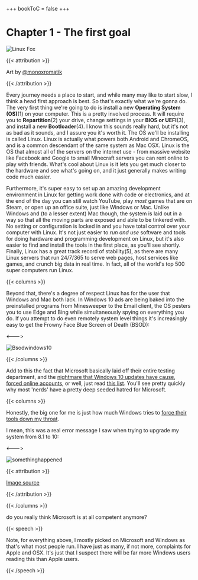 +++
bookToC = false
+++

# Chapter 1 - The first goal

![Linux Fox](/nonfree/permissiongranted/linuxfox.webp)

{{< attribution >}}

Art by [@monoxromatik](https://twitter.com/monoxromatik)

{{< /attribution >}}

Every journey needs a place to start, and while many may like to start slow, I think a head first approach is best. So that's exactly what we're gonna do. The very first thing we're going to do is install a new **Operating System (OS)**<a class="ptr">(1)</a> on your computer. This is a pretty involved process. It will require you to **Repartition**<a class="ptr">(2)</a> your drive, change settings in your **BIOS or UEFI**<a class="ptr">(3)</a>, and install a new **Bootloader**<a class="ptr">(4)</a>. I know this sounds really hard, but it's not as bad as it sounds, and I assure you it's worth it. The OS we'll be installing is called Linux. Linux is actually what powers both Android and ChromeOS, and is a common descendant of the same system as Mac OSX. Linux is the OS that almost all of the servers on the internet use - from massive website like Facebook and Google to small Minecraft servers you can rent online to play with friends. What's cool about Linux is it lets you get much closer to the hardware and see what's going on, and it just generally makes writing code much easier.

Furthermore, it's super easy to set up an amazing development environment in Linux for getting work done with code or electronics, and at the end of the day you can still watch YouTube, play *most* games that are on Steam, or open up an office suite, just like Windows or Mac. Unlike Windows and (to a lesser extent) Mac though, the system is laid out in a way so that all the moving parts are exposed and able to be tinkered with. No setting or configuration is locked in and you have total control over your computer with Linux. It's not just easier to *run and use* software and tools for doing hardware and programming development on Linux, but it's also easier to find and install the tools in the first place, as you'll see shortly. Finally, Linux has a great track record of stability<a class="ptr">(5)</a>, as there are many Linux servers that run 24/7/365 to serve web pages, host services like games, and crunch big data in real time. In fact, all of the world's top 500 super computers run Linux.

{{< columns >}}

Beyond that, there's a degree of respect Linux has for the user that Windows and Mac both lack. In Windows 10 ads are being baked into the preinstalled programs from Minesweeper to the Email client, the OS pesters you to use Edge and Bing while simultaneously spying on everything you do. If you attempt to do even remotely system level things it's increasingly easy to get the Frowny Face Blue Screen of Death (BSOD):

<--->

![Bsodwindows10](/eng/Bsodwindows10.png)

{{< /columns >}}

Add to this the fact that Microsoft basically laid off their entire testing department, and the [nightmare that Windows 10 updates have cause](https://www.howtogeek.com/658194/windows-10s-new-update-is-deleting-peoples-files-again/), [forced online accounts](https://readhacker.news/s/4htmg), or well, just read [this list](https://itvision.altervista.org/why-windows-10-sucks.html). You'll see pretty quickly why most 'nerds' have a pretty deep seeded hatred for Microsoft.

{{< columns >}}

Honestly, the big one for me is just how much Windows tries to [force their tools down my throat](https://www.windowslatest.com/2020/11/15/windows-10-is-now-nagging-users-with-microsoft-edge-recommendations/).

I mean, this was a real error message I saw when trying to upgrade my system from 8.1 to 10:

<--->

![somethinghappened](/eng/somethinghappened.webp)

{{< attribution >}}

[Image source](https://answers.microsoft.com/en-us/windows/forum/windows_10/unable-to-upgrade-to-windows-10-something-happened/be12b76d-af02-46a1-a00c-4e4af0c29588)

{{< /attribution >}}

{{< /columns >}}

do you really think Microsoft is at all competent anymore?

{{< speech >}}

Note, for everything above, I mostly picked on Microsoft and Windows as that's what most people run. I have just as many, if not more, complaints for Apple and OSX. It's just that I suspect there will be far more Windows users reading this than Apple users.

{{< /speech >}}

<ol hidden id="footnotes">
	<li>According to Wikipedia, "An operating system (OS) is system software that manages computer hardware and software resources and provides common services for computer programs." put simply on your hardware this is probably Windows or Mac OS, and it's what everything else runs on top of</li>
    <li>To partition a drive means to take all the space on the hard drive and divide it into partitions onto which you can put a file system. Most operating systems like Windows, Mac OsX, or Linux, use multiple partitions for the operating system to function. Usually a filesystem is set up on each of these partitions, in windows this is typically NTFS for Hard Drives and FAT32 for flash drives, these file systems are effectively the index for all the files you'll put on the drive, and as you may have multiple partitions and multiple file systems on one disk each will have an index to match. As complicated as it may seem this means the partition table can be seen as an 'index of indices' of sorts. Don't worry if that's a lot to understand right now, we'll come back to this topic in depth.</br>You may also need to know how your drive is formatted, this is if it is using MBR (Master Boot Record) or GPT (GUID Partition Table), again, we'll cover this. Don't stress over all the new terms.</li>
<li>The Binary Input Output System (BIOS) or Unified Extensible Firmware Interface (UEFI) is the thing you see before you computer loads the operating system, usually prompting to press delete or f2 to change settings. This is the system that is used to change the way all the components around the computer talk to one another and at what speed.</li>
<li>The bootloader sits at a special place on the hard drive selected for boot in the UEFI or BIOS, and is what the computer uses to load the full operating system, most will let you choose what operating system you want to boot if you have multiple installed on you computer at once</li>
<li>I'll admit, it's less stable and performant on laptops than desktops and servers. This is <i>usually</i> due to laptops having switchable graphics - using a graphics chip integrated into the CPU to save power until it has hard work to do where it'll flip to the stronger graphics card. Not all laptops do this, and on those that do it does often work, but sometimes it doesn't easily (and rarely not at all). It's also the case that, very rarely, you'll stumble into a laptop that has issues with WiFi on Linux. Overall though, the experiance is usually fine.</li>
</ol>